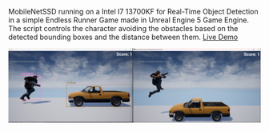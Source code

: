 MobileNetSSD running on a Intel I7 13700KF for Real-Time Object Detection in a simple Endless Runner Game made in Unreal Engine 5 Game Engine. The script controls the character avoiding the obstacles based on the detected bounding boxes and the distance between them. [Live Demo](https://www.youtube.com/watch?v=iz0dCG8FkoA&ab_channel=StefanosPas)

![Image1](Images/example.png)
